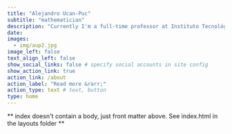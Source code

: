 ```yaml
---
title: "Alejandro Ucan-Puc"
subtitle: "mathematician"
description: "Currently I'm a full-time professor at Instituto Tecnológico y de Estudios Superiores de Monterrey Campus Monterrey, Ofice __A7-222__."
date:
images:
  - img/aup2.jpg
image_left: false
text_align_left: false
show_social_links: false # specify social accounts in site config
show_action_link: true
action_link: /about
action_label: "Read more &rarr;"
action_type: text # text, button
type: home
---
```


** index doesn't contain a body, just front matter above.
See index.html in the layouts folder **
